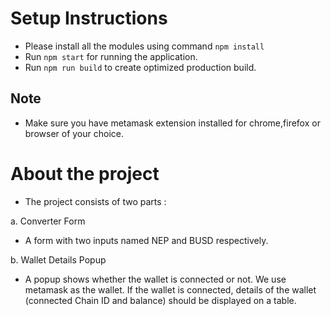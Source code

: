 # Setup Instructions

- Please install all the modules using command `npm install`
- Run `npm start` for running the application.
- Run `npm run build` to create optimized production build.

## Note
- Make sure you have metamask extension installed for chrome,firefox or browser of your choice.
# About the project 

- The project consists of two parts : 

a. Converter Form
- A form with two inputs named NEP and BUSD respectively.

b. Wallet Details Popup
- A popup shows whether the wallet is connected or not. We use metamask as the
wallet. If the wallet is connected, details of the wallet (connected Chain ID and
balance) should be displayed on a table.